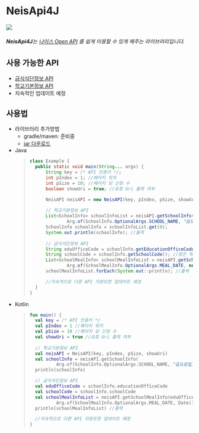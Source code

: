 # NeisApi4J
<img src="https://img.shields.io/badge/release-v1.0.0-blue" /><br />
###### **NeisApi4J**는 [나이스 Open API](https://open.neis.go.kr/portal/mainPage.do) 를 쉽게 이용할 수 있게 해주는 라이브러리입니다.
## 사용 가능한 API
- [급식식단정보 API](https://open.neis.go.kr/portal/data/service/selectServicePage.do?infId=OPEN17320190722180924242823&infSeq=2)
- [학교기본정보 API](https://open.neis.go.kr/portal/data/service/selectServicePage.do?infId=OPEN17020190531110010104913&infSeq=2)
- 지속적인 업데이트 예정
## 사용법
- 라이브러리 추가방법
  - gradle/maven: 준비중
  - [jar 다운로드](/)
- Java
    > ```java
    > class Example {
    >   public static void main(String... args) {
    >       String key = /* API 인증키 */;
    >       int pIndex = 1; //페이지 위치
    >       int pSize = 10; //페이지 당 신청 수
    >       boolean showUri = true; //요청 Uri 출력 여부
    > 
    >       NeisAPI neisAPI = new NeisAPI(key, pIndex, pSize, showUri);
    >       
    >       // 학교기본정보 API
    >       List<SchoolInfo> schoolInfoList = neisAPI.getSchoolInfo(
    >               Arg.of(SchoolInfo.OptionalArgs.SCHOOL_NAME, "금오공업고등학교")); //'금오공업고등학교'의 정보 조회
    >       SchoolInfo schoolInfo = schoolInfoList.get(0);
    >       System.out.println(schoolInfo); //출력
    >       
    >       // 급식식단정보 API
    >       String eduOfficeCode = schoolInfo.getEducationOfficeCode(); //찾은 학교의 교육청 코드
    >       String schoolCode = schoolInfo.getSchoolCode(); //찾은 학교의 학교 코드
    >       List<SchoolMealInfo> schoolMealInfoList = neisAPI.getSchoolMealInfo(eduOfficeCode, schoolCode,
    >               Arg.of(SchoolMealInfo.OptionalArgs.MEAL_DATE, new Date())); //오늘 급식식단 조회
    >       schoolMealInfoList.forEach(System.out::println); //출력
    > 
    >       //지속적으로 다른 API 지원또한 업데이트 예정
    >   }
    > }
    > ```
- Kotlin
    > ```kotlin
    > fun main() {
    >   val key = /* API 인증키 */
    >   val pIndex = 1 //페이지 위치
    >   val pSize = 10 //페이지 당 신청 수
    >   val showUri = true //요청 Uri 출력 여부
    >   
    >   // 학교기본정보 API
    >   val neisAPI = NeisAPI(key, pIndex, pSize, showUri)
    >   val schoolInfo = neisAPI.getSchoolInfo(
    >           Arg.of(SchoolInfo.OptionalArgs.SCHOOL_NAME, "금오공업고등학교"))[0] //'금오공업고등학교'의 정보 조회
    >   println(schoolInfo)
    > 
    >   // 급식식단정보 API
    >   val eduOfficeCode = schoolInfo.educationOfficeCode
    >   val schoolCode = schoolInfo.schoolCode
    >   val schoolMealInfoList = neisAPI.getSchoolMealInfo(eduOfficeCode, schoolCode,
    >           Arg.of(SchoolMealInfo.OptionalArgs.MEAL_DATE, Date())) //오늘 급식식단 조회
    >   println(schoolMealInfoList) //출력
    > 
    >   //지속적으로 다른 API 지원또한 업데이트 예정
    > }
    > ```